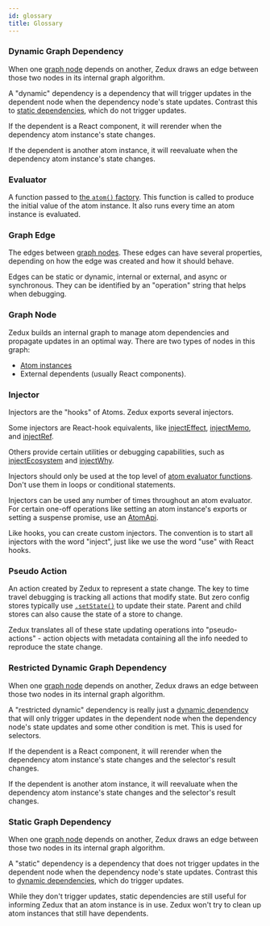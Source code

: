 ```yaml
---
id: glossary
title: Glossary
---
```


### Dynamic Graph Dependency

When one [graph node](#graph-node) depends on another, Zedux draws an edge between those two nodes in its internal graph algorithm.

A "dynamic" dependency is a dependency that will trigger updates in the dependent node when the dependency node's state updates. Contrast this to [static dependencies](#static-graph-dependency), which do not trigger updates.

If the dependent is a React component, it will rerender when the dependency atom instance's state changes.

If the dependent is another atom instance, it will reevaluate when the dependency atom instance's state changes.

### Evaluator

A function passed to [the `atom()` factory](factories/atom). This function is called to produce the initial value of the atom instance. It also runs every time an atom instance is evaluated.

### Graph Edge

The edges between [graph nodes](#graph-node). These edges can have several properties, depending on how the edge was created and how it should behave.

Edges can be static or dynamic, internal or external, and async or synchronous. They can be identified by an "operation" string that helps when debugging.

### Graph Node

Zedux builds an internal graph to manage atom dependencies and propagate updates in an optimal way. There are two types of nodes in this graph:

- [Atom instances](classes/AtomInstance)
- External dependents (usually React components).

### Injector

Injectors are the "hooks" of Atoms. Zedux exports several injectors.

Some injectors are React-hook equivalents, like [injectEffect](injectors/injectEffect), [injectMemo](injectors/injectMemo), and [injectRef](injectors/injectRef).

Others provide certain utilities or debugging capabilities, such as [injectEcosystem](injectors/injectEcosystem) and [injectWhy](injectors/injectWhy).

Injectors should only be used at the top level of [atom evaluator functions](#evaluator). Don't use them in loops or conditional statements.

Injectors can be used any number of times throughout an atom evaluator. For certain one-off operations like setting an atom instance's exports or setting a suspense promise, use an [AtomApi](classes/AtomApi).

Like hooks, you can create custom injectors. The convention is to start all injectors with the word "inject", just like we use the word "use" with React hooks.

### Pseudo Action

An action created by Zedux to represent a state change. The key to time travel debugging is tracking all actions that modify state. But zero config stores typically use [`.setState()`](classes/Store#setstate) to update their state. Parent and child stores can also cause the state of a store to change.

Zedux translates all of these state updating operations into "pseudo-actions" - action objects with metadata containing all the info needed to reproduce the state change.

### Restricted Dynamic Graph Dependency

When one [graph node](#graph-node) depends on another, Zedux draws an edge between those two nodes in its internal graph algorithm.

A "restricted dynamic" dependency is really just a [dynamic dependency](#dynamic-graph-dependency) that will only trigger updates in the dependent node when the dependency node's state updates and some other condition is met. This is used for selectors.

If the dependent is a React component, it will rerender when the dependency atom instance's state changes and the selector's result changes.

If the dependent is another atom instance, it will reevaluate when the dependency atom instance's state changes and the selector's result changes.

### Static Graph Dependency

When one [graph node](#graph-node) depends on another, Zedux draws an edge between those two nodes in its internal graph algorithm.

A "static" dependency is a dependency that does not trigger updates in the dependent node when the dependency node's state updates. Contrast this to [dynamic dependencies](#dynamic-graph-dependency), which do trigger updates.

While they don't trigger updates, static dependencies are still useful for informing Zedux that an atom instance is in use. Zedux won't try to clean up atom instances that still have dependents.
